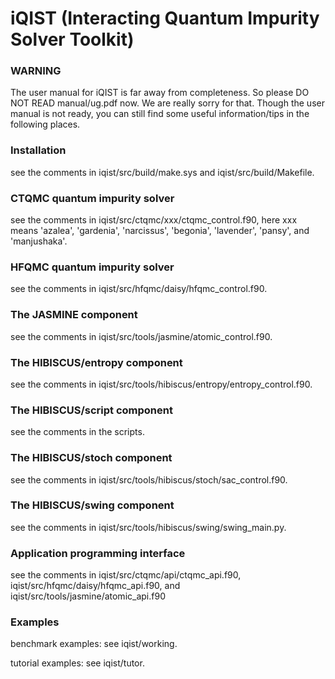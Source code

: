 # iQIST (Interacting Quantum Impurity Solver Toolkit)

### WARNING

The user manual for iQIST is far away from completeness. So please DO NOT READ manual/ug.pdf now. We are really sorry for that. Though the user manual is not ready, you can still find some useful information/tips in the following places.

### Installation

see the comments in iqist/src/build/make.sys and iqist/src/build/Makefile.

### CTQMC quantum impurity solver

see the comments in iqist/src/ctqmc/xxx/ctqmc\_control.f90, here xxx means 'azalea', 'gardenia', 'narcissus', 'begonia', 'lavender', 'pansy', and 'manjushaka'.

### HFQMC quantum impurity solver

see the comments in iqist/src/hfqmc/daisy/hfqmc\_control.f90.

### The JASMINE component

see the comments in iqist/src/tools/jasmine/atomic\_control.f90.

### The HIBISCUS/entropy component

see the comments in iqist/src/tools/hibiscus/entropy/entropy\_control.f90.

### The HIBISCUS/script component

see the comments in the scripts.

### The HIBISCUS/stoch component

see the comments in iqist/src/tools/hibiscus/stoch/sac\_control.f90.

### The HIBISCUS/swing component

see the comments in iqist/src/tools/hibiscus/swing/swing\_main.py.

### Application programming interface

see the comments in iqist/src/ctqmc/api/ctqmc\_api.f90, iqist/src/hfqmc/daisy/hfqmc\_api.f90, and iqist/src/tools/jasmine/atomic\_api.f90

### Examples

benchmark examples: see iqist/working.

tutorial examples: see iqist/tutor.
